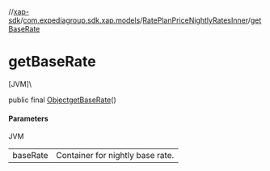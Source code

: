 //[xap-sdk](../../../index.md)/[com.expediagroup.sdk.xap.models](../index.md)/[RatePlanPriceNightlyRatesInner](index.md)/[getBaseRate](get-base-rate.md)

# getBaseRate

[JVM]\

public final [Object](https://docs.oracle.com/javase/8/docs/api/java/lang/Object.html)[getBaseRate](get-base-rate.md)()

#### Parameters

JVM

| | |
|---|---|
| baseRate | Container for nightly base rate. |
